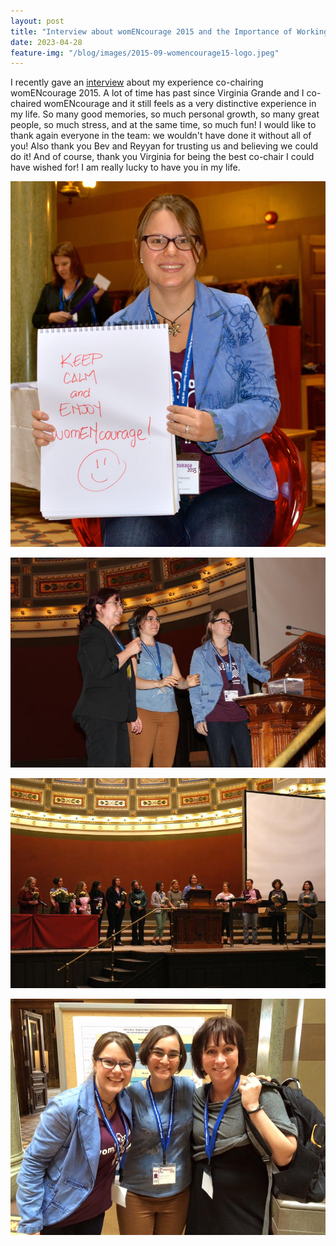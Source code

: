 ```yaml
---
layout: post
title: "Interview about womENcourage 2015 and the Importance of Working Together"
date: 2023-04-28
feature-img: "/blog/images/2015-09-womencourage15-logo.jpeg"
---
```


I recently gave an [interview](https://acmweurope.acm.org/womencourage-past-chair-the-importance-of-working-together/) about my experience co-chairing womENcourage 2015. A lot of time has past since Virginia Grande and I co-chaired womENcourage and it still feels as a very distinctive experience in my life. So many good memories, so much personal growth, so many great people, so much stress, and at the same time, so much fun! I would like to thank again everyone in the team: we wouldn't have done it without all of you! Also thank you Bev and Reyyan for trusting us and believing we could do it! And of course, thank you Virginia for being the best co-chair I could have wished for! I am really lucky to have you in my life. 

<p align="center">
<img src="/blog/images/2015-09-womencourage-redchair.jpeg" width="600">
</p>

<p align="center">
<img src="/blog/images/2015-09-womencourage.jpeg" width="600">
</p>

<p align="center">
<img src="/blog/images/2015-09-womencourage2.jpeg" width="600">
</p>

<p align="center">
<img src="/blog/images/2015-09-womencourage3.jpeg" width="600">
</p>

